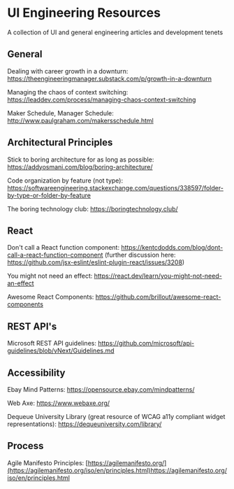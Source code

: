 # UI Engineering Resources
A collection of UI and general engineering articles and development tenets

## General

Dealing with career growth in a downturn:
https://theengineeringmanager.substack.com/p/growth-in-a-downturn

Managing the chaos of context switching:
https://leaddev.com/process/managing-chaos-context-switching

Maker Schedule, Manager Schedule:
http://www.paulgraham.com/makersschedule.html

## Architectural Principles

Stick to boring architecture for as long as possible:
https://addyosmani.com/blog/boring-architecture/

Code organization by feature (not type):
https://softwareengineering.stackexchange.com/questions/338597/folder-by-type-or-folder-by-feature

The boring technology club:
https://boringtechnology.club/

## React

Don't call a React function component:
https://kentcdodds.com/blog/dont-call-a-react-function-component
(further discussion here: https://github.com/jsx-eslint/eslint-plugin-react/issues/3208)

You might not need an effect:
https://react.dev/learn/you-might-not-need-an-effect

Awesome React Components:
https://github.com/brillout/awesome-react-components

## REST API's

Microsoft REST API guidelines:
https://github.com/microsoft/api-guidelines/blob/vNext/Guidelines.md

## Accessibility

Ebay Mind Patterns:
https://opensource.ebay.com/mindpatterns/

Web Axe:
https://www.webaxe.org/

Dequeue University Library (great resource of WCAG a11y compliant widget representations):
https://dequeuniversity.com/library/

## Process

Agile Manifesto Principles:
[https://agilemanifesto.org/](https://agilemanifesto.org/iso/en/principles.html)https://agilemanifesto.org/iso/en/principles.html

